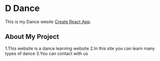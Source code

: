 # D Dance

This is my Dance wesite [Create React App](https://elastic-ramanujan-069806.netlify.app/).

## About My Project
1.This website is a dance learning website
2.In this site you can learn many types of dance
3.You can contact with us

